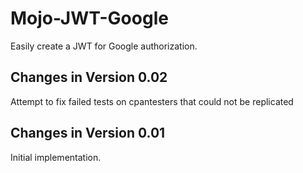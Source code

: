 # Mojo-JWT-Google
Easily create a JWT for Google authorization.



Changes in Version 0.02
-----------------------
Attempt to fix failed tests on cpantesters that could not be replicated

Changes in Version 0.01
-----------------------
Initial implementation.
